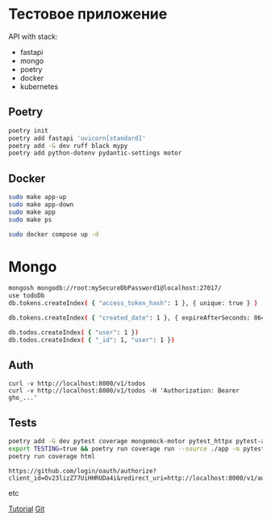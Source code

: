 
# Тестовое приложение

API with stack: 
* fastapi
* mongo
* poetry
* docker
* kubernetes


## Poetry 

```bash
poetry init
poetry add fastapi 'uvicorn[standard]'
poetry add -G dev ruff black mypy
poetry add python-dotenv pydantic-settings motor
```


## Docker

``` bash
sudo make app-up
sudo make app-down
sudo make app
sudo make ps

sudo docker compose up -d

```


# Mongo

```bash
mongosh mongodb://root:mySecureDbPassword1@localhost:27017/
use todoDb
db.tokens.createIndex( { "access_token_hash": 1 }, { unique: true } ) 

db.tokens.createIndex( { "created_date": 1 }, { expireAfterSeconds: 86400 } )

db.todos.createIndex( { "user": 1 })
db.todos.createIndex( { "_id": 1, "user": 1 })
```


## Auth

```shell
curl -v http://localhost:8000/v1/todos
curl -v http://localhost:8000/v1/todos -H 'Authorization: Bearer gho_...'

```


## Tests


```bash
poetry add -G dev pytest coverage mongomock-motor pytest_httpx pytest-asyncio
export TESTING=true && poetry run coverage run --source ./app -m pytest --disable-warnings
poetry run coverage html
```


```
https://github.com/login/oauth/authorize?client_id=Ov23lizZ77UiHHRUDa4i&redirect_uri=http://localhost:8000/v1/auth/callback
```


etc

[Tutorial](https://dev.to/dpills/fastapi-production-setup-guide-1hhh)
[Git](https://github.com/dpills/fastapi-prod-guide)